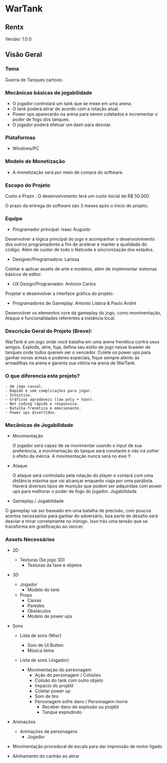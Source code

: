 # WarTank





## Rentx




Versão: 1.0.0

## Visão Geral

### Tema
Guerra de Tanques cartoon.

### Mecânicas básicas de jogabilidade
* O jogador controlará um tank que se mexe em uma arena.
* O tank poderá atirar de acordo com a rotação atual.
* Power ups aparecerão na arena para serem coletados e incrementar o poder de fogo dos tanques.
* O jogador poderá efetuar um dash para desviar.

### Plataformas
- Windows/PC

### Modelo de Monetização
- A monetização será por meio de compra do software.
	
### Escopo do Projeto 

Custo e Prazo :	O desenvolvimento terá um custo inicial de R$ 50.000

O prazo da entrega do software são 3 meses após o início do projeto.

### Equipe

* Programador principal: Isaac Augusto

Desenvolver a lógica principal do jogo e acompanhar o desenvolvimento dos outros programadores a fim de acelerar e manter a qualidade do código. Além de cuidar de todo o Netcode e sincronização dos estados.

* Designer/Programadora: Larissa

Coletar e aplicar assets de arte e modelos, além de implementar sistemas básicos de editor.

* UX Design/Programador: Antonio Carlos

Projetar e desenvolver a interface gráfica do projeto.

* Programadores de Gameplay: Antonio Lisboa & Paulo André

Desenvolver os elementos core da gameplay do jogo, como movimentação, Ataque e funcionalidades referentes a instância local.


### Descrição Geral do Projeto (Breve):

WarTank é um jogo onde você batalha em uma arena frenética contra seus amigos. Exploda, atire, fuja, defina seu estilo de jogo nesse brawler de tanques onde todos querem ser o vencedor.
Colete os power ups para ganhar novas armas e poderes especiais, fique sempre atento às armadilhas na arena e garanta sua vitória na arena de WarTank.

### O que diferencia este projeto?
	- Um jogo casual.
	- Rápido e sem complicações para jogar.
	- Intuitivo.
	- Gráficos agradáveis (low poly + toon).
	- Net Coding rápido e responsivo.
	- Batalha frenética e emocionante.
	- Power ups divertidos.

### Mecânicas de Jogabilidade

* Movimentação

	O jogador será capaz de se movimentar usando o input de sua preferência, a movimentação do tanque será constante e não irá sofrer o efeito da inércia. A movimentação nunca será no eixo Y.

* Ataque

	O ataque será controlado pela rotação do player e contará com uma distância máxima que vai alcançar enquanto viaja por uma parábola. Haverá diversos tipos de munição que podem ser adquiridas com power ups para melhorar o poder de fogo do jogador.
Jogabilidade

* Gameplay / Jogabilidade

O gameplay vai ser baseado em uma batalha de precisão, com poucos acertos necessários para ganhar do adversário, boa parte do desafio será desviar e mirar corretamente no inimigo. Isso trás uma tensão que se transforma em gratificação ao vencer.

### Assets Necessários

- 2D
	- Texturas (Se jogo 3D)
		- Texturas da fase e objetos
- 3D
	- Jogador
		- Modelo do tank
	- Props
		- Caixas
		- Paredes
		- Obstáculos
		- Modelo de power ups
- Sons
	- Lista de sons (Misc)
		- Som de UI Button
		- Música tema

  - Lista de sons (Jogador)
    * Movimentação do personagem
		* Ação do personagem / Colisões
		* Colisão do tank com outro objeto
		* Impacto do projétil
		* Coletar power up
		* Som de tiro
		- Personagem sofre dano / Personagem morre
		  * Receber dano de explosão ou projétil
		  * Tanque explodindo
	
- Animações
	- Animações de personagens
		- Jogador
- Movimentação procedural de escala para dar impressão de motor ligado
- Alinhamento do canhão ao atirar
